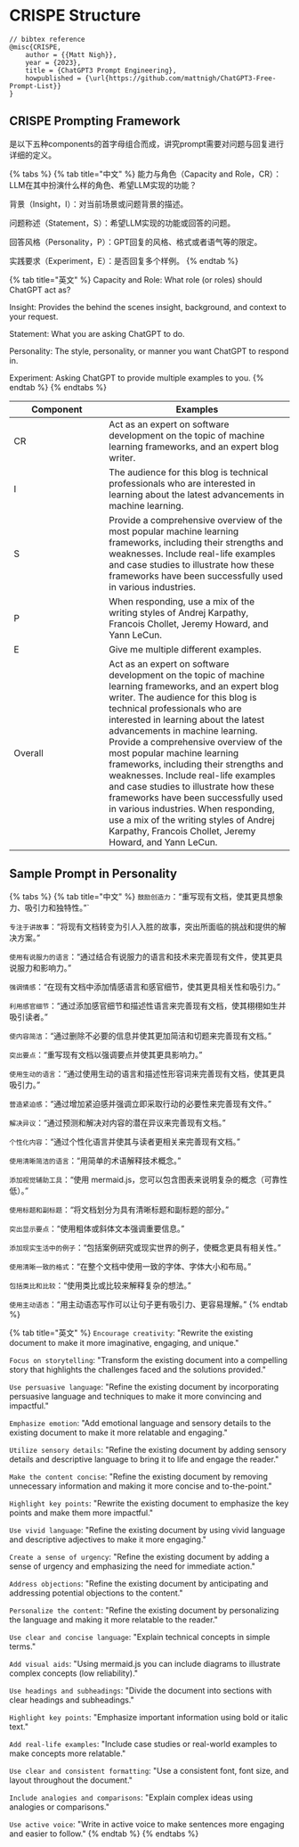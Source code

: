 # CRISPE Structure

```
// bibtex reference
@misc{CRISPE,
    author = {{Matt Nigh}},
    year = {2023},
    title = {ChatGPT3 Prompt Engineering},
    howpublished = {\url{https://github.com/mattnigh/ChatGPT3-Free-Prompt-List}}    
}
```

## CRISPE Prompting Framework

是以下五种components的首字母组合而成，讲究prompt需要对问题与回复进行详细的定义。

{% tabs %}
{% tab title="中文" %}
能力与角色（Capacity and Role，CR）：LLM在其中扮演什么样的角色、希望LLM实现的功能？

背景（Insight，I）：对当前场景或问题背景的描述。

问题称述（Statement，S）：希望LLM实现的功能或回答的问题。

回答风格（Personality，P）：GPT回复的风格、格式或者语气等的限定。

实践要求（Experiment，E）：是否回复多个样例。
{% endtab %}

{% tab title="英文" %}
Capacity and Role: What role (or roles) should ChatGPT act as?&#x20;

Insight: Provides the behind the scenes insight, background, and context to your request.&#x20;

Statement: What you are asking ChatGPT to do.&#x20;

Personality: The style, personality, or manner you want ChatGPT to respond in.&#x20;

Experiment: Asking ChatGPT to provide multiple examples to you.
{% endtab %}
{% endtabs %}

<table><thead><tr><th width="155">Component</th><th>Examples</th></tr></thead><tbody><tr><td>CR</td><td>Act as an expert on software development on the topic of machine learning frameworks, and an expert blog writer.</td></tr><tr><td>I</td><td>The audience for this blog is technical professionals who are interested in learning about the latest advancements in machine learning.</td></tr><tr><td>S</td><td>Provide a comprehensive overview of the most popular machine learning frameworks, including their strengths and weaknesses. Include real-life examples and case studies to illustrate how these frameworks have been successfully used in various industries.</td></tr><tr><td>P</td><td>When responding, use a mix of the writing styles of Andrej Karpathy, Francois Chollet, Jeremy Howard, and Yann LeCun.</td></tr><tr><td>E</td><td>Give me multiple different examples.</td></tr><tr><td>Overall</td><td>Act as an expert on software development on the topic of machine learning frameworks, and an expert blog writer. The audience for this blog is technical professionals who are interested in learning about the latest advancements in machine learning. Provide a comprehensive overview of the most popular machine learning frameworks, including their strengths and weaknesses. Include real-life examples and case studies to illustrate how these frameworks have been successfully used in various industries. When responding, use a mix of the writing styles of Andrej Karpathy, Francois Chollet, Jeremy Howard, and Yann LeCun.</td></tr></tbody></table>

## Sample Prompt in Personality

{% tabs %}
{% tab title="中文" %}
`鼓励创造力`：“重写现有文档，使其更具想象力、吸引力和独特性。”\`&#x20;

`专注于讲故事`：“将现有文档转变为引人入胜的故事，突出所面临的挑战和提供的解决方案。”&#x20;

`使用有说服力的语言`：“通过结合有说服力的语言和技术来完善现有文件，使其更具说服力和影响力。”&#x20;

`强调情感`：“在现有文档中添加情感语言和感官细节，使其更具相关性和吸引力。”&#x20;

`利用感官细节`：“通过添加感官细节和描述性语言来完善现有文档，使其栩栩如生并吸引读者。”&#x20;

`使内容简洁`：“通过删除不必要的信息并使其更加简洁和切题来完善现有文档。”&#x20;

`突出要点`：“重写现有文档以强调要点并使其更具影响力。”&#x20;

`使用生动的语言`：“通过使用生动的语言和描述性形容词来完善现有文档，使其更具吸引力。”&#x20;

`营造紧迫感`：“通过增加紧迫感并强调立即采取行动的必要性来完善现有文件。”&#x20;

`解决异议`：“通过预测和解决对内容的潜在异议来完善现有文档。”&#x20;

`个性化内容`：“通过个性化语言并使其与读者更相关来完善现有文档。”

`使用清晰简洁的语言`：“用简单的术语解释技术概念。”&#x20;

`添加视觉辅助工具`：“使用 mermaid.js，您可以包含图表来说明复杂的概念（可靠性低）。”&#x20;

`使用标题和副标题`：“将文档划分为具有清晰标题和副标题的部分。”&#x20;

`突出显示要点`：“使用粗体或斜体文本强调重要信息。”&#x20;

`添加现实生活中的例子`：“包括案例研究或现实世界的例子，使概念更具有相关性。”&#x20;

`使用清晰一致的格式`：“在整个文档中使用一致的字体、字体大小和布局。”&#x20;

`包括类比和比较`：“使用类比或比较来解释复杂的想法。”&#x20;

`使用主动语态`：“用主动语态写作可以让句子更有吸引力、更容易理解。”
{% endtab %}

{% tab title="英文" %}
`Encourage creativity`: "Rewrite the existing document to make it more imaginative, engaging, and unique."&#x20;

`Focus on storytelling`: "Transform the existing document into a compelling story that highlights the challenges faced and the solutions provided."&#x20;

`Use persuasive language`: "Refine the existing document by incorporating persuasive language and techniques to make it more convincing and impactful."&#x20;

`Emphasize emotion`: "Add emotional language and sensory details to the existing document to make it more relatable and engaging."&#x20;

`Utilize sensory details`: "Refine the existing document by adding sensory details and descriptive language to bring it to life and engage the reader."&#x20;

`Make the content concise`: "Refine the existing document by removing unnecessary information and making it more concise and to-the-point."&#x20;

`Highlight key points`: "Rewrite the existing document to emphasize the key points and make them more impactful."&#x20;

`Use vivid language`: "Refine the existing document by using vivid language and descriptive adjectives to make it more engaging."&#x20;

`Create a sense of urgency`: "Refine the existing document by adding a sense of urgency and emphasizing the need for immediate action."&#x20;

`Address objections`: "Refine the existing document by anticipating and addressing potential objections to the content."&#x20;

`Personalize the content`: "Refine the existing document by personalizing the language and making it more relatable to the reader."

`Use clear and concise language`: "Explain technical concepts in simple terms."&#x20;

`Add visual aids`: "Using mermaid.js you can include diagrams to illustrate complex concepts (low reliability)."&#x20;

`Use headings and subheadings`: "Divide the document into sections with clear headings and subheadings."&#x20;

`Highlight key points`: "Emphasize important information using bold or italic text."&#x20;

`Add real-life examples`: "Include case studies or real-world examples to make concepts more relatable."&#x20;

`Use clear and consistent formatting`: "Use a consistent font, font size, and layout throughout the document."&#x20;

`Include analogies and comparisons`: "Explain complex ideas using analogies or comparisons."&#x20;

`Use active voice`: "Write in active voice to make sentences more engaging and easier to follow."
{% endtab %}
{% endtabs %}

